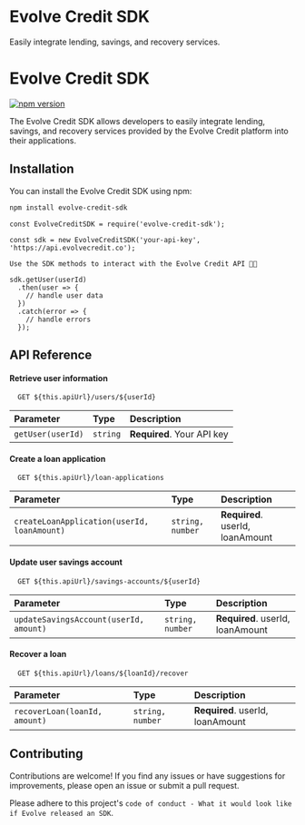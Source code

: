 
# Evolve Credit SDK

Easily integrate lending, savings, and recovery services.

# Evolve Credit SDK

[![npm version](https://img.shields.io/npm/v/evolve-credit-sdk.svg)](https://www.npmjs.com/package/evolve-credit-sdk)

The Evolve Credit SDK allows developers to easily integrate lending, savings, and recovery services provided by the Evolve Credit platform into their applications.

## Installation

You can install the Evolve Credit SDK using npm:

```bash
npm install evolve-credit-sdk
```

```
const EvolveCreditSDK = require('evolve-credit-sdk');

const sdk = new EvolveCreditSDK('your-api-key', 'https://api.evolvecredit.co');

Use the SDK methods to interact with the Evolve Credit API 🚀🚀

sdk.getUser(userId)
  .then(user => {
    // handle user data
  })
  .catch(error => {
    // handle errors
  });

```


## API Reference

#### Retrieve user information

```
  GET ${this.apiUrl}/users/${userId}
```

| Parameter | Type     | Description                |
| :-------- | :------- | :------------------------- |
| `getUser(userId)` | `string` | **Required**. Your API key |

#### Create a loan application

```http
  GET ${this.apiUrl}/loan-applications
```

| Parameter | Type     | Description                       |
| :-------- | :------- | :-------------------------------- |
| `createLoanApplication(userId, loanAmount)`      | `string, number` | **Required**. userId, loanAmount |

#### Update user savings account

```http
  GET ${this.apiUrl}/savings-accounts/${userId}
```

| Parameter | Type     | Description                       |
| :-------- | :------- | :-------------------------------- |
| `updateSavingsAccount(userId, amount)`      | `string, number` | **Required**. userId, loanAmount |

#### Recover a loan

```http
  GET ${this.apiUrl}/loans/${loanId}/recover
```

| Parameter | Type     | Description                       |
| :-------- | :------- | :-------------------------------- |
| `recoverLoan(loanId, amount)`      | `string, number` | **Required**. userId, loanAmount |


## Contributing

Contributions are welcome! If you find any issues or have suggestions for improvements, please open an issue or submit a pull request.


Please adhere to this project's `code of conduct - What it would look like if Evolve released an SDK`.

